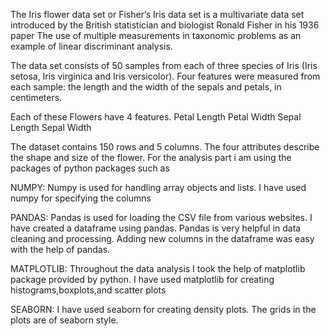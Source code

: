 The Iris flower data set or Fisher’s Iris data set is a multivariate data set introduced by the British statistician and biologist Ronald Fisher in his 1936 paper The use of multiple measurements in taxonomic problems as an example of linear discriminant analysis.


The data set consists of 50 samples from each of three species of Iris (Iris setosa, Iris virginica and Iris versicolor). Four features were measured from each sample: the length and the width of the sepals and petals, in centimeters.


Each of these Flowers have 4 features.
Petal Length
Petal Width
Sepal Length
Sepal Width


The dataset contains 150 rows and 5 columns. The four attributes describe the shape and size of the flower.
For the analysis part i am using the packages of python packages such as 


NUMPY:
        Numpy is used for handling array objects and lists. I have used numpy for specifying the columns

PANDAS:
        Pandas is used for loading the CSV file from various websites. I have created a dataframe using pandas. Pandas is very helpful in data cleaning and processing. Adding new columns in the dataframe was easy with the help of pandas. 

MATPLOTLIB:
        Throughout the data analysis I took the help of matplotlib package provided by python. I have used matplotlib for creating histograms,boxplots,and scatter plots 

SEABORN:
        I have used seaborn for creating density plots. The grids in the plots are of seaborn style.                
